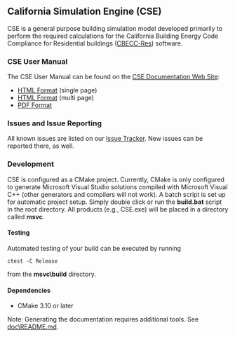 ## California Simulation Engine (CSE)

CSE is a general purpose building simulation model developed primarily to perform the required calculations for the California Building Energy Code Compliance for Residential buildings ([CBECC-Res](http://www.bwilcox.com/BEES/BEES.html)) software.

### CSE User Manual

The CSE User Manual can be found on the [CSE Documentation Web Site](https://cse-sim.github.io/cse):

- [HTML Format](https://cse-sim.github.io/cse/cse-user-manual.html) (single page)
- [HTML Format](https://cse-sim.github.io/cse/cse-user-manual/index.html) (multi page)
- [PDF Format](https://cse-sim.github.io/cse/pdfs/cse-user-manual.pdf)

### Issues and Issue Reporting

All known issues are listed on our [Issue Tracker]. New issues can be reported there, as well.

[Issue Tracker]: https://github.com/cse-sim/cse/issues

### Development

CSE is configured as a CMake project. Currently, CMake is only configured to generate Microsoft Visual Studio solutions compiled with Microsoft Visual C++ (other generators and compilers will not work). A batch script is set up for automatic project setup. Simply double click or run the **build.bat** script in the root directory. All products (e.g., CSE.exe) will be placed in a directory called **msvc**.

#### Testing

Automated testing of your build can be executed by running

`ctest -C Release`

from the **msvc\\build** directory.

#### Dependencies

- CMake 3.10 or later

Note: Generating the documentation requires additional tools. See [doc\\README.md](doc/README.md).
